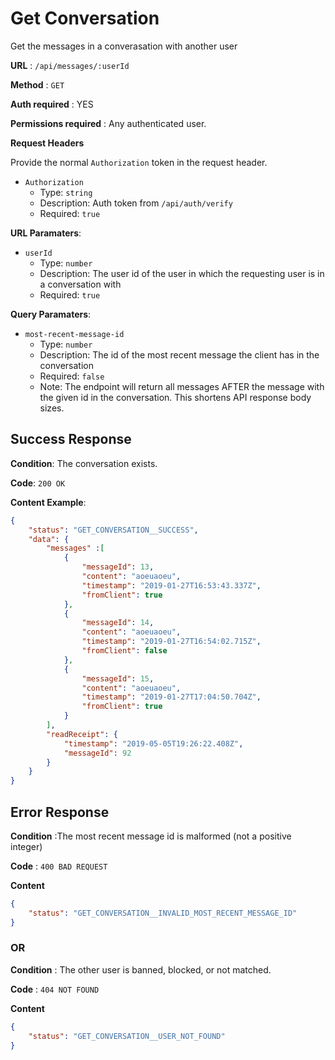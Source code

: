# Get Conversation

Get the messages in a converasation with another user

**URL** : `/api/messages/:userId`

**Method** : `GET`

**Auth required** : YES

**Permissions required** : Any authenticated user.

**Request Headers**

Provide the normal `Authorization` token in the request header.

* `Authorization`
  * Type: `string`
  * Description: Auth token from `/api/auth/verify`
  * Required: `true`

**URL Paramaters**:
* `userId`
  * Type: `number`
  * Description: The user id of the user in which the requesting user is in a conversation with
  * Required: `true`

**Query Paramaters**:
* `most-recent-message-id`
  * Type: `number`
  * Description: The id of the most recent message the client has in the conversation
  * Required: `false`
  * Note: The endpoint will return all messages AFTER the message with the given id in the conversation. This shortens API response body sizes.

## Success Response

**Condition**: The conversation exists.

**Code**: `200 OK`

**Content Example**:

```json
{
    "status": "GET_CONVERSATION__SUCCESS",
    "data": {
        "messages" :[
            {
                "messageId": 13,
                "content": "aoeuaoeu",
                "timestamp": "2019-01-27T16:53:43.337Z",
                "fromClient": true
            },
            {
                "messageId": 14,
                "content": "aoeuaoeu",
                "timestamp": "2019-01-27T16:54:02.715Z",
                "fromClient": false
            },
            {
                "messageId": 15,
                "content": "aoeuaoeu",
                "timestamp": "2019-01-27T17:04:50.704Z",
                "fromClient": true
            }
        ],
        "readReceipt": {
            "timestamp": "2019-05-05T19:26:22.408Z",
            "messageId": 92
        }
    }
}
```

## Error Response

**Condition** :The most recent message id is malformed (not a positive integer)

**Code** : `400 BAD REQUEST`

**Content**

```json
{
    "status": "GET_CONVERSATION__INVALID_MOST_RECENT_MESSAGE_ID"
}
```

### OR

**Condition** : The other user is banned, blocked, or not matched.

**Code** : `404 NOT FOUND`

**Content**

```json
{
    "status": "GET_CONVERSATION__USER_NOT_FOUND"
}
```

